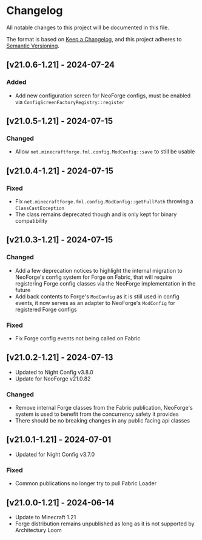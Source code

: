 # Changelog
All notable changes to this project will be documented in this file.

The format is based on [Keep a Changelog](https://keepachangelog.com/en/1.0.0/),
and this project adheres to [Semantic Versioning](https://semver.org/spec/v2.0.0.html).

## [v21.0.6-1.21] - 2024-07-24
### Added
- Add new configuration screen for NeoForge configs, must be enabled via `ConfigScreenFactoryRegistry::register`

## [v21.0.5-1.21] - 2024-07-15
### Changed
- Allow `net.minecraftforge.fml.config.ModConfig::save` to still be usable

## [v21.0.4-1.21] - 2024-07-15
### Fixed
- Fix `net.minecraftforge.fml.config.ModConfig::getFullPath` throwing a `ClassCastException`
- The class remains deprecated though and is only kept for binary compatibility

## [v21.0.3-1.21] - 2024-07-15
### Changed
- Add a few deprecation notices to highlight the internal migration to NeoForge's config system for Forge on Fabric, that will require registering Forge config classes via the NeoForge implementation in the future
- Add back contents to Forge's `ModConfig` as it is still used in config events, it now serves as an adapter to NeoForge's `ModConfig` for registered Forge configs
### Fixed
- Fix Forge config events not being called on Fabric

## [v21.0.2-1.21] - 2024-07-13
- Updated to Night Config v3.8.0
- Update for NeoForge v21.0.82
### Changed
- Remove internal Forge classes from the Fabric publication, NeoForge's system is used to benefit from the concurrency safety it provides
- There should be no breaking changes in any public facing api classes

## [v21.0.1-1.21] - 2024-07-01
- Updated for Night Config v3.7.0
### Fixed
- Common publications no longer try to pull Fabric Loader

## [v21.0.0-1.21] - 2024-06-14
- Update to Minecraft 1.21
- Forge distribution remains unpublished as long as it is not supported by Architectury Loom

[Keep a Changelog]: https://keepachangelog.com/en/1.0.0/
